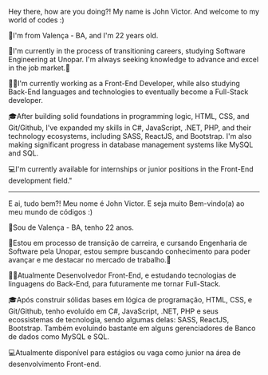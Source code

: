 Hey there, how are you doing?! My name is John Victor. And welcome to my world of codes :)

📍I'm from Valença - BA, and I'm 22 years old.

🚀I'm currently in the process of transitioning careers, studying Software Engineering at Unopar. I'm always seeking knowledge to advance and excel in the job market.🚀

👩‍💻I'm currently working as a Front-End Developer, while also studying Back-End languages and technologies to eventually become a Full-Stack developer.

🎓After building solid foundations in programming logic, HTML, CSS, and Git/Github, I've expanded my skills in C#, JavaScript, .NET, PHP, and their technology ecosystems, including SASS, ReactJS, and Bootstrap. I'm also making significant progress in database management systems like MySQL and SQL.

💻I'm currently available for internships or junior positions in the Front-End development field."

__________________________________________________________________________________________________________________________________________________________________________

E ai, tudo bem?! Meu nome é John Victor. E seja muito Bem-vindo(a) ao meu mundo de códigos :) 

📍Sou de Valença - BA, tenho 22 anos. 

🚀Estou em processo de transição de carreira, e cursando Engenharia de Software pela Unopar, estou sempre buscando conhecimento para poder avançar e me destacar no mercado de trabalho.🚀

👩‍💻Atualmente Desenvolvedor Front-End, e estudando tecnologias de linguagens do Back-End, para futuramente me tornar Full-Stack.

🎓Após construir sólidas bases em lógica de programação, HTML, CSS, e Git/Github, tenho evoluído em C#, JavaScript, .NET, PHP e seus ecossistemas de tecnologia, sendo algumas delas: SASS, ReactJS, Bootstrap. Também evoluindo bastante em alguns gerenciadores de Banco de dados como MySQL e SQL.

💻Atualmente disponível para estágios ou vaga como junior na área de desenvolvimento Front-end.


